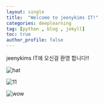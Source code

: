 ```yaml
---
layout: single
title:  "Welcome to jeenykims IT!"
categories: deeplearning
tag: [python , blog , jekyll]
toc: true
author_profile: false
---
```


jeenykims IT에 오신걸 환영 합니다!!

![hat]({{site.url}}/images/2024-2-15-first/hat.jpg)

![11]({{site.url}}/images/2024-2-15-first/11-1708182952526-1.jpg)

![wow]({{site.url}}/images/2024-2-15-first/wow.jpg)
